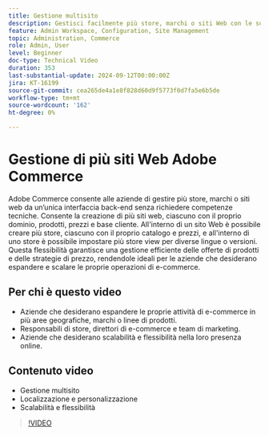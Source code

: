 ```yaml
---
title: Gestione multisito 
description: Gestisci facilmente più store, marchi o siti Web con le solide funzionalità multisito di Adobe Commerce e l'interfaccia back-end centralizzata.
feature: Admin Workspace, Configuration, Site Management
topic: Administration, Commerce
role: Admin, User
level: Beginner
doc-type: Technical Video
duration: 353
last-substantial-update: 2024-09-12T00:00:00Z
jira: KT-16199
source-git-commit: cea265de4a1e8f828d60d9f5773f0d7fa5e6b5de
workflow-type: tm+mt
source-wordcount: '162'
ht-degree: 0%

---
```


# Gestione di più siti Web Adobe Commerce

Adobe Commerce consente alle aziende di gestire più store, marchi o siti web da un’unica interfaccia back-end senza richiedere competenze tecniche. Consente la creazione di più siti web, ciascuno con il proprio dominio, prodotti, prezzi e base cliente. All&#39;interno di un sito Web è possibile creare più store, ciascuno con il proprio catalogo e prezzi, e all&#39;interno di uno store è possibile impostare più store view per diverse lingue o versioni. Questa flessibilità garantisce una gestione efficiente delle offerte di prodotti e delle strategie di prezzo, rendendole ideali per le aziende che desiderano espandere e scalare le proprie operazioni di e-commerce.

## Per chi è questo video

- Aziende che desiderano espandere le proprie attività di e-commerce in più aree geografiche, marchi o linee di prodotti.
- Responsabili di store, direttori di e-commerce e team di marketing.
- Aziende che desiderano scalabilità e flessibilità nella loro presenza online.

## Contenuto video

- Gestione multisito
- Localizzazione e personalizzazione
- Scalabilità e flessibilità

>[!VIDEO](https://video.tv.adobe.com/v/3434027?learn=on)
